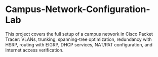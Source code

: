 # Campus-Network-Configuration-Lab
This project covers the full setup of a campus network in Cisco Packet Tracer: VLANs, trunking, spanning-tree optimization, redundancy with HSRP, routing with EIGRP, DHCP services, NAT/PAT configuration, and Internet access verification.
